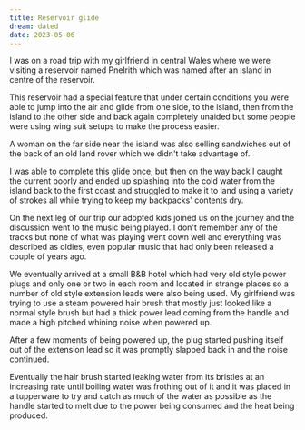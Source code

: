 ```yaml
---
title: Reservoir glide
dream: dated
date: 2023-05-06
---
```


I was on a road trip with my girlfriend <!-- JP --> in central Wales where we were visiting a reservoir named Pnelrith which was named after an island in centre of the reservoir.

This reservoir had a special feature that under certain conditions you were able to jump into the air and glide from one side, to the island, then from the island to the other side and back again completely unaided but some people were using wing suit setups to make the process easier.

A woman on the far side near the island was also selling sandwiches out of the back of an old land rover which we didn't take advantage of.

I was able to complete this glide once, but then on the way back I caught the current poorly and ended up splashing into the cold water from the island back to the first coast and struggled to make it to land using a variety of strokes all while trying to keep my backpacks' contents dry.

On the next leg of our trip our adopted kids <!-- E and R -->  joined us on the journey and the discussion went to the music being played. I don't remember any of the tracks but none of what was playing went down well and everything was described as oldies, even popular music that had only been released a couple of years ago.

We eventually arrived at a small B&amp;B hotel which had very old style power plugs and only one or two in each room and located in strange places so a number of old style extension leads were also being used. My girlfriend was trying to use a steam powered hair brush that mostly just looked like a normal style brush but had a thick power lead coming from the handle and made a high pitched whining noise when powered up.

After a few moments of being powered up, the plug started pushing itself out of the extension lead so it was promptly slapped back in and the noise continued.

Eventually the hair brush started leaking water from its bristles at an increasing rate until boiling water was frothing out of it and it was placed in a tupperware to try and catch as much of the water as possible as the handle started to melt due to the power being consumed and the heat being produced.
